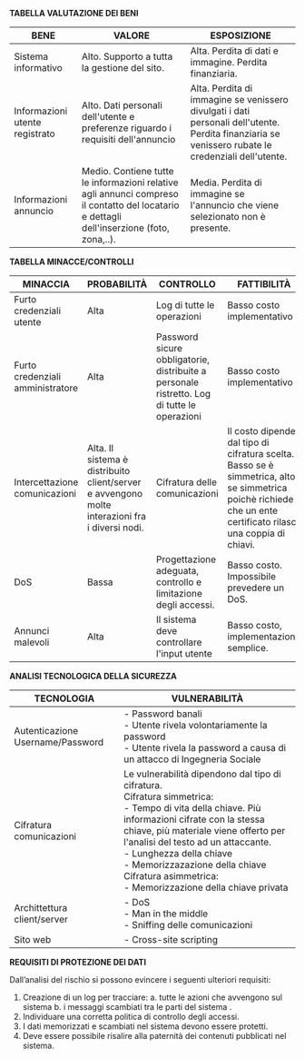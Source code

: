
<b>TABELLA VALUTAZIONE DEI BENI</b>

BENE | VALORE | ESPOSIZIONE
-----|--------|------------
Sistema informativo | Alto. Supporto a tutta la gestione del sito. | Alta. Perdita di dati e immagine. Perdita finanziaria.     
Informazioni utente registrato | Alto. Dati personali dell'utente e preferenze riguardo i requisiti dell'annuncio | Alta. Perdita di immagine se venissero divulgati i dati personali dell'utente. Perdita finanziaria se venissero rubate le credenziali dell'utente.
Informazioni annuncio | Medio. Contiene tutte le informazioni relative agli annunci compreso il contatto del locatario e dettagli dell'inserzione (foto, zona,..). | Media. Perdita di immagine se l'annuncio che viene selezionato non è presente.

<b>TABELLA MINACCE/CONTROLLI</b>

MINACCIA | PROBABILITÀ | CONTROLLO | FATTIBILITÀ
---------|-------------|-----------|------------
Furto credenziali utente | Alta | Log di tutte le operazioni | Basso costo implementativo 
Furto credenziali amministratore | Alta | Password sicure obbligatorie, distribuite a personale ristretto. Log di tutte le operazioni | Basso costo implementativo
Intercettazione comunicazioni | Alta. Il sistema è distribuito client/server e avvengono molte interazioni fra i diversi nodi. | Cifratura delle comunicazioni | Il costo dipende dal tipo di cifratura scelta. Basso se è simmetrica, alto se simmetrica poichè richiede che un ente certificato rilasci una coppia di chiavi.
DoS | Bassa| Progettazione adeguata, controllo e limitazione degli accessi. | Basso costo. Impossibile prevedere un DoS.
Annunci malevoli | Alta | Il sistema deve controllare l'input utente | Basso costo, implementazione semplice.

<b>ANALISI TECNOLOGICA DELLA SICUREZZA</b>


TECNOLOGIA | VULNERABILITÀ
-----------|--------------
Autenticazione Username/Password | - Password banali <br/> - Utente rivela volontariamente la password <br/> - Utente rivela la password a causa di un attacco di Ingegneria Sociale
Cifratura comunicazioni  | Le vulnerabilità dipendono dal tipo di cifratura.<br/>Cifratura simmetrica:<br/> - Tempo di vita della chiave. Più informazioni cifrate con la stessa chiave, più materiale viene offerto per l'analisi del testo ad un attaccante.<br/> - Lunghezza della chiave<br/> - Memorizzazazione della chiave<br/>Cifratura asimmetrica:<br/> - Memorizzazione della chiave privata
Archittettura client/server | - DoS<br/> - Man in the middle<br/> - Sniffing delle comunicazioni
Sito web | - Cross-site scripting

<b>REQUISITI DI PROTEZIONE DEI DATI</b>

Dall’analisi del rischio si possono evincere i seguenti ulteriori requisiti:

1. Creazione di un log per tracciare:
  a. tutte le azioni che avvengono sul sistema
  b. i messaggi scambiati tra le parti del sistema .
2. Individuare una corretta politica di controllo degli accessi.
3. I dati memorizzati e scambiati nel sistema devono essere protetti.
4. Deve essere possibile risalire alla paternità dei contenuti pubblicati nel sistema.
